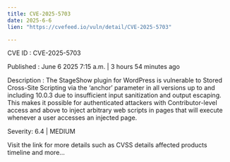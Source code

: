 ```yaml
---
title: CVE-2025-5703
date: 2025-6-6
lien: "https://cvefeed.io/vuln/detail/CVE-2025-5703"

---
```


CVE ID : CVE-2025-5703

Published :  June 6
2025
7:15 a.m. | 3 hours
54 minutes ago

Description : The StageShow plugin for WordPress is vulnerable to Stored Cross-Site Scripting via the ‘anchor’ parameter in all versions up to
and including
10.0.3 due to insufficient input sanitization and output escaping. This makes it possible for authenticated attackers
with Contributor-level access and above
to inject arbitrary web scripts in pages that will execute whenever a user accesses an injected page.

Severity: 6.4 | MEDIUM

Visit the link for more details
such as CVSS details
affected products
timeline
and more...

